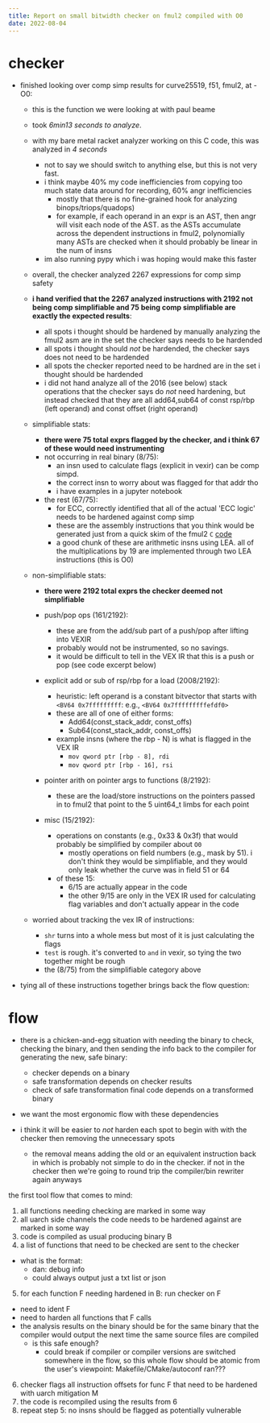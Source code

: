 ```yaml
---
title: Report on small bitwidth checker on fmul2 compiled with O0
date: 2022-08-04
---
```


# checker

* finished looking over comp simp results for curve25519, f51, fmul2,
  at -O0:
  - this is the function we were looking at with paul beame
  - took *6min13 seconds to analyze*. 
  - with my bare metal racket analyzer working on this C code, this
    was analyzed in *4 seconds*
	* not to say we should switch to anything else, but this is not
      very fast. 
	* i think maybe 40% my code inefficiencies from copying too much
      state data around for recording, 60% angr inefficiencies
	  - mostly that there is no fine-grained hook for
        analyzing binops/triops/quadops)
	  - for example, if each operand in an expr is an AST, then angr
        will visit each node of the AST. as the ASTs accumulate across
        the dependent instructions in fmul2, polynomially many
        ASTs are checked when it should probably be linear in
        the num of insns
	* im also running pypy which i was hoping would make this faster
  - overall, the checker analyzed 2267 expressions for comp simp
    safety
  - **i hand verified that the 2267 analyzed instructions with 2192 not
    being comp simplifiable and 75 being comp simplifiable are exactly
    the expected results**:
	* all spots i thought should be hardened by manually analyzing the
      fmul2 asm are in the set the checker says needs to be hardended
	* all spots i thought should *not* be hardended, the checker says
      does not need to be hardended
	* all spots the checker reported need to be hardned are in the set
      i thought should be hardended
	* i did not hand analyze all of the 2016 (see below) stack operations
      that the checker says do *not* need hardening, but instead checked
      that they are all add64,sub64 of const rsp/rbp (left operand)
      and const offset (right operand)
	
  - simplifiable stats:
    * **there were 75 total exprs flagged by the checker, and i think 67
      of these would need instrumenting**
	* not occurring in real binary (8/75):
	  - an insn used to calculate flags (explicit in vexir) can be
        comp simpd.
	  - the correct insn to worry about was flagged for that addr tho
	  - i have examples in a jupyter notebook
	* the rest (67/75):
	  - for ECC, correctly identified that all of the actual 'ECC
        logic' needs to be hardened against comp simp
	  - these are the assembly instructions that you think would be
        generated just from a quick skim of the fmul2 `C`
        [code](https://github.com/project-everest/hacl-star/blob/b1dc1d7acda65d3c469a64c42895adee48a59826/dist/linux/Hacl_Bignum25519_51.h#L156
        "link to fmul2 in curve25519 field51 bignum arith") 
	  - a good chunk of these are arithmetic insns using LEA. all of
        the multiplications by 19 are implemented through two LEA
        instructions (this is O0)
		
  - non-simplifiable stats:
    * **there were 2192 total exprs the checker deemed not
      simplifiable** 
	
	* push/pop ops (161/2192):
	  - these are from the add/sub part of a push/pop after lifting
        into VEXIR
      - probably would not be instrumented, so no savings.
	  - it would be difficult to tell in the VEX IR that this is a
        push or pop (see code excerpt below)
		
    * explicit add or sub of rsp/rbp for a load (2008/2192):
	  - heuristic: left operand is a constant bitvector that starts
        with `<BV64 0x7fffffffff`: e.g., `<BV64 0x7fffffffffefdf0>`
	  - these are all of one of either forms:
	    * Add64(const_stack_addr, const_offs)
		* Sub64(const_stack_addr, const_offs)
	  - example insns (where the rbp - N) is what is flagged in the
        VEX IR
		* `mov qword ptr [rbp - 8], rdi`
		* `mov qword ptr [rbp - 16], rsi`
		
	* pointer arith on pointer args to functions (8/2192):
	  - these are the load/store instructions on the pointers passed
        in to fmul2 that point to the 5 uint64_t limbs for each point
		
	* misc (15/2192):
	  - operations on constants (e.g., 0x33 & 0x3f) that would
	    probably be simplified by compiler about `O0`
		* mostly operations on field numbers (e.g., mask by 51). i
          don't think they would be simplifiable, and they would only
          leak whether the curve was in field 51 or 64
	  - of these 15:
	    * 6/15 are actually appear in the code
		* the other 9/15 are only in the VEX IR used for calculating
          flag variables and don't actually appear in the code

  - worried about tracking the vex IR of instructions:
    * `shr` turns into a whole mess but most of it is just calculating
	  the flags
    * `test` is rough. it's converted to `and` in vexir, so tying the
      two together might be rough
	* the (8/75) from the simplifiable category above

* tying all of these instructions together brings back the flow
  question:
  
# flow

* there is a chicken-and-egg situation with needing the binary to
  check, checking the binary, and then sending the info back to the
  compiler for generating the new, safe binary:
  - checker depends on a binary
  - safe transformation depends on checker results
  - check of safe transformation final code depends on a transformed
    binary 
	
* we want the most ergonomic flow with these dependencies

* i think it will be easier to *not* harden each spot to begin with
  with the checker then removing the unnecessary spots
  * the removal means adding the old or an equivalent instruction
    back in which is probably not simple to do in the checker. if not
    in the checker then we're going to round trip the compiler/bin
    rewriter again anyways

the first tool flow that comes to mind:
1. all functions needing checking are marked in some way
2. all uarch side channels the code needs to be hardened against are
   marked in some way
3. code is compiled as usual producing binary B
4. a list of functions that need to be checked are sent to the checker
  * what is the format:
    - dan: debug info
	- could always output just a txt list or json
5. for each function F needing hardened in B: run checker on F 
  * need to ident F
  * need to harden all functions that F calls
  * the analysis results on the binary should be for the same binary
	that the compiler would output the next time the same source files
	are compiled
	- is this safe enough?
	  * could break if compiler or compiler versions are switched
        somewhere in the flow, so this whole flow should be atomic
        from the user's viewpoint: Makefile/CMake/autoconf ran???
6. checker flags all instruction offsets for func F that need to be
   hardened with uarch mitigation M
7. the code is recompiled using the results from 6
8. repeat step 5: no insns should be flagged as potentially vulnerable

